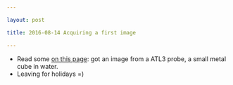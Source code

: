 ```yaml
---

layout: post

title: 2016-08-14 Acquiring a first image

---
```



-   Read some [on this
    page](/include/20160814/2016-08-14-HackingAUltrasoundProbe.md): got
    an image from a ATL3 probe, a small metal cube in water.
-   Leaving for holidays =)

